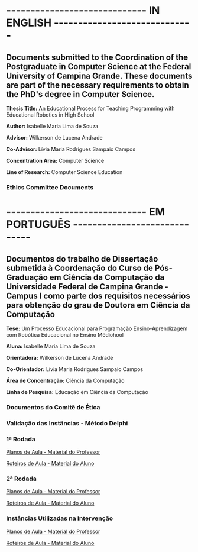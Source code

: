 # ----------------------------- IN ENGLISH -----------------------------
## Documents submitted to the Coordination of the Postgraduate in Computer Science at the Federal University of Campina Grande. These documents are part of the necessary requirements to obtain the PhD's degree in Computer Science.

**Thesis Title:** An Educational Process for Teaching Programming with Educational Robotics in High School

**Author:** Isabelle Maria Lima de Souza

**Advisor:** Wilkerson de Lucena Andrade

**Co-Advisor:** Lívia Maria Rodrigues Sampaio Campos

**Concentration Area:** Computer Science

**Line of Research:** Computer Science Education


### Ethics Committee Documents


# ----------------------------- EM PORTUGUÊS -----------------------------
## Documentos do trabalho de Dissertação submetida à Coordenação do Curso de Pós-Graduação em Ciência da Computação da Universidade Federal de Campina Grande - Campus I como parte dos requisitos necessários para obtenção do grau de Doutora em Ciência da Computação

**Tese:** Um Processo Educacional para Programação Ensino-Aprendizagem com Robótica Educacional no Ensino Médiohool

**Aluna:** Isabelle Maria Lima de Souza

**Orientadora:** Wilkerson de Lucena Andrade

**Co-Orientador:** Lívia Maria Rodrigues Sampaio Campos 

**Área de Concentração:** Ciência da Computação

**Linha de Pesquisa:** Educação em Ciência da Computação


### Documentos do Comitê de Ética

### Validação das Instâncias - Método Delphi

### 1ª Rodada
[Planos de Aula - Material do Professor ](https://github.com/isabellelimasouza/CTProgER/commit/8248a6feff69d4055598739b5d6e2a3899070ea2)

[Roteiros de Aula - Material do Aluno ](https://github.com/isabellelimasouza/CTProgER/commit/df3b1f5d337a9669b6d52ea489771583d13b0139)

### 2ª Rodada
[Planos de Aula - Material do Professor ](https://github.com/isabellelimasouza/CTProgER/commit/5c538db31c96a85391f3344596598eb0cd276aa0)

[Roteiros de Aula - Material do Aluno ](https://github.com/isabellelimasouza/CTProgER/blob/main/Roteiros%20de%20Aulas_2%C2%AA_Rodada.pdf)

### Instâncias Utilizadas na Intervenção
[Planos de Aula - Material do Professor ](https://github.com/isabellelimasouza/CTProgER/commit/5c538db31c96a85391f3344596598eb0cd276aa0)

[Roteiros de Aula - Material do Aluno ](https://github.com/isabellelimasouza/CTProgER/blob/main/Roteiros%20de%20Aulas_Finais.pdf)

